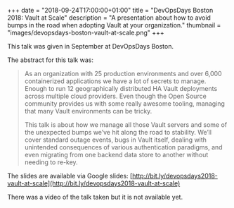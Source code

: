 +++
date = "2018-09-24T17:00:00+01:00"
title = "DevOpsDays Boston 2018: Vault at Scale"
description = "A presentation about how to avoid bumps in the road when adopting Vault at your organization."
thumbnail = "images/devopsdays-boston-vault-at-scale.png"
+++

This talk was given in September at DevOpsDays Boston.

The abstract for this talk was:

> As an organization with 25 production environments and over 6,000 containerized applications we have a lot of secrets to manage. Enough to run 12 geographically distributed HA Vault deployments across multiple cloud providers. Even though the Open Source community provides us with some really awesome tooling, managing that many Vault environments can be tricky.
>
>This talk is about how we manage all those Vault servers and some of the unexpected bumps we’ve hit along the road to stability. We’ll cover standard outage events, bugs in Vault itself, dealing with unintended consequences of various authentication paradigms, and even migrating from one backend data store to another without needing to re-key.

The slides are available via Google slides:
[http://bit.ly/devopsdays2018-vault-at-scale](http://bit.ly/devopsdays2018-vault-at-scale)

There was a video of the talk taken but it is not available yet.